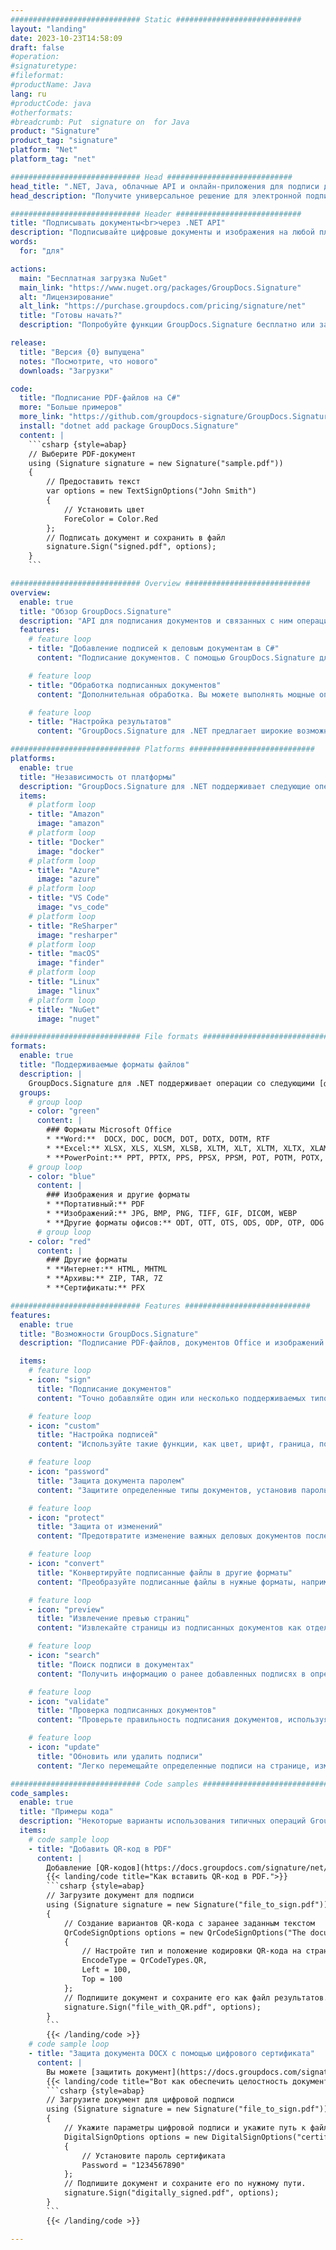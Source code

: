 ```yaml
---
############################# Static ############################
layout: "landing"
date: 2023-10-23T14:58:09
draft: false
#operation: 
#signaturetype: 
#fileformat: 
#productName: Java
lang: ru
#productCode: java
#otherformats: 
#breadcrumb: Put  signature on  for Java
product: "Signature"
product_tag: "signature"
platform: "Net"
platform_tag: "net"

############################# Head ############################
head_title: ".NET, Java, облачные API и онлайн-приложения для подписи документов"
head_description: "Получите универсальное решение для электронной подписи документов для .NET, Java и облачных приложений. Подписывайте распространенные форматы документов онлайн с помощью простой функции перетаскивания"

############################# Header ############################
title: "Подписывать документы<br>через .NET API"
description: "Подписывайте цифровые документы и изображения на любой платформе, используя наши гибкие API и решения на базе приложений для программистов и конечных пользователей."
words:
  for: "для"

actions:
  main: "Бесплатная загрузка NuGet"
  main_link: "https://www.nuget.org/packages/GroupDocs.Signature"
  alt: "Лицензирование"
  alt_link: "https://purchase.groupdocs.com/pricing/signature/net"
  title: "Готовы начать?"
  description: "Попробуйте функции GroupDocs.Signature бесплатно или запросите лицензию."

release:
  title: "Версия {0} выпущена"
  notes: "Посмотрите, что нового"
  downloads: "Загрузки"

code:
  title: "Подписание PDF-файлов на C#"
  more: "Больше примеров"
  more_link: "https://github.com/groupdocs-signature/GroupDocs.Signature-for-.NET"
  install: "dotnet add package GroupDocs.Signature"
  content: |
    ```csharp {style=abap}   
    // Выберите PDF-документ
    using (Signature signature = new Signature("sample.pdf"))
    {
        // Предоставить текст
        var options = new TextSignOptions("John Smith")
        {
            // Установить цвет
            ForeColor = Color.Red
        };
        // Подписать документ и сохранить в файл
        signature.Sign("signed.pdf", options);
    }
    ```

############################# Overview ############################
overview:
  enable: true
  title: "Обзор GroupDocs.Signature"
  description: "API для подписания документов и связанных с ним операций в приложениях .NET."
  features:
    # feature loop
    - title: "Добавление подписей к деловым документам в C#"
      content: "Подписание документов. С помощью GroupDocs.Signature для .NET вы можете добавлять в документы PDF и Office различные типы подписей, такие как текст, изображения, штрих-коды и цифровые сертификаты. Этот API позволяет подписывать документы практически с любым типом данных, включая скрытые метаданные."

    # feature loop
    - title: "Обработка подписанных документов"
      content: "Дополнительная обработка. Вы можете выполнять мощные операции с подписанными документами, используя GroupDocs.Signature. Это включает в себя поиск существующих подписей в деловых документах и ​​их проверку по определенным критериям. Кроме того, вы можете получать информацию о документе и просматривать страницы с помощью этого .NET API."

    # feature loop
    - title: "Настройка результатов"
      content: "GroupDocs.Signature для .NET предлагает широкие возможности настройки. Вы можете точно расположить подписи в любом месте страницы документа и настроить их внешний вид, используя различные настройки. Кроме того, этот API поддерживает сохранение обработанных документов в широком диапазоне поддерживаемых форматов."

############################# Platforms ############################
platforms:
  enable: true
  title: "Независимость от платформы"
  description: "GroupDocs.Signature для .NET поддерживает следующие операционные системы, платформы и менеджеры пакетов."
  items:
    # platform loop
    - title: "Amazon"
      image: "amazon"
    # platform loop
    - title: "Docker"
      image: "docker"
    # platform loop
    - title: "Azure"
      image: "azure"
    # platform loop
    - title: "VS Code"
      image: "vs_code"
    # platform loop
    - title: "ReSharper"
      image: "resharper"
    # platform loop
    - title: "macOS"
      image: "finder"
    # platform loop
    - title: "Linux"
      image: "linux"
    # platform loop
    - title: "NuGet"
      image: "nuget"

############################# File formats ############################
formats:
  enable: true
  title: "Поддерживаемые форматы файлов"
  description: |
    GroupDocs.Signature для .NET поддерживает операции со следующими [форматами файлов](https://docs.groupdocs.com/signature/net/supported-document-formats/).
  groups:
    # group loop
    - color: "green"
      content: |
        ### Форматы Microsoft Office
        * **Word:**  DOCX, DOC, DOCM, DOT, DOTX, DOTM, RTF
        * **Excel:** XLSX, XLS, XLSM, XLSB, XLTM, XLT, XLTM, XLTX, XLAM, SXC, SpreadsheetML
        * **PowerPoint:** PPT, PPTX, PPS, PPSX, PPSM, POT, POTM, POTX, PPTM
    # group loop
    - color: "blue"
      content: |
        ### Изображения и другие форматы
        * **Портативный:** PDF
        * **Изображений:** JPG, BMP, PNG, TIFF, GIF, DICOM, WEBP
        * **Другие форматы офисов:** ODT, OTT, OTS, ODS, ODP, OTP, ODG
      # group loop
    - color: "red"
      content: |
        ### Другие форматы
        * **Интернет:** HTML, MHTML
        * **Архивы:** ZIP, TAR, 7Z
        * **Сертификаты:** PFX

############################# Features ############################
features:
  enable: true
  title: "Возможности GroupDocs.Signature"
  description: "Подписание PDF-файлов, документов Office и изображений быстро и точно"

  items:
    # feature loop
    - icon: "sign"
      title: "Подписание документов"
      content: "Точно добавляйте один или несколько поддерживаемых типов подписей в любом указанном месте деловых документов."

    # feature loop
    - icon: "custom"
      title: "Настройка подписей"
      content: "Используйте такие функции, как цвет, шрифт, граница, поворот и т. д., чтобы настроить внешний вид подписей."

    # feature loop
    - icon: "password"
      title: "Защита документа паролем"
      content: "Защитите определенные типы документов, установив пароль после подписания."

    # feature loop
    - icon: "protect"
      title: "Защита от изменений"
      content: "Предотвратите изменение важных деловых документов после добавления подписи с помощью цифрового сертификата."

    # feature loop
    - icon: "convert"
      title: "Конвертируйте подписанные файлы в другие форматы"
      content: "Преобразуйте подписанные файлы в нужные форматы, например сохраняя документ Word в формате PDF."

    # feature loop
    - icon: "preview"
      title: "Извлечение превью страниц"
      content: "Извлекайте страницы из подписанных документов как отдельные изображения для дальнейшей обработки."

    # feature loop
    - icon: "search"
      title: "Поиск подписи в документах"
      content: "Получить информацию о ранее добавленных подписях в определенных документах."

    # feature loop
    - icon: "validate"
      title: "Проверка подписанных документов"
      content: "Проверьте правильность подписания документов, используя функции проверки."

    # feature loop
    - icon: "update"
      title: "Обновить или удалить подписи"
      content: "Легко перемещайте определенные подписи на странице, изменяйте их текст или удаляйте их без каких-либо проблем."

############################# Code samples ############################
code_samples:
  enable: true
  title: "Примеры кода"
  description: "Некоторые варианты использования типичных операций GroupDocs.Signature для .NET"
  items:
    # code sample loop
    - title: "Добавить QR-код в PDF"
      content: |
        Добавление [QR-кодов](https://docs.groupdocs.com/signature/net/esign-document-with-qr-code-signature/) на определенные страницы PDF-документов может улучшить бизнес-процессы. Ниже приведен пример добавления QR-кода с помощью GroupDocs.Signature.
        {{< landing/code title="Как вставить QR-код в PDF.">}}
        ```csharp {style=abap}
        // Загрузите документ для подписи
        using (Signature signature = new Signature("file_to_sign.pdf"))
        {
            // Создание вариантов QR-кода с заранее заданным текстом
            QrCodeSignOptions options = new QrCodeSignOptions("The document is approved by John Smith")
            {
                // Настройте тип и положение кодировки QR-кода на странице.
                EncodeType = QrCodeTypes.QR,
                Left = 100,
                Top = 100
            };
            // Подпишите документ и сохраните его как файл результатов.
            signature.Sign("file_with_QR.pdf", options);
        }
        ```
        {{< /landing/code >}}
    # code sample loop
    - title: "Защита документа DOCX с помощью цифрового сертификата"
      content: |
        Вы можете [защитить документ](https://docs.groupdocs.com/signature/net/esign-document-with-digital-signature/), используя личные или корпоративные подписи, хранящиеся в виде цифровых сертификатов. Такие защищенные документы не могут быть изменены без аннулирования подписи.
        {{< landing/code title="Вот как обеспечить целостность документа.">}}
        ```csharp {style=abap}   
        // Загрузите документ для цифровой подписи
        using (Signature signature = new Signature("file_to_sign.pdf"))
        {
            // Укажите параметры цифровой подписи и укажите путь к файлу сертификата.
            DigitalSignOptions options = new DigitalSignOptions("certificate.pfx")
            {
                // Установите пароль сертификата
                Password = "1234567890"
            };
            // Подпишите документ и сохраните его по нужному пути.
            signature.Sign("digitally_signed.pdf", options);
        }
        ```
        {{< /landing/code >}}

---
```

